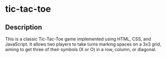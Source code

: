 # tic-tac-toe
## Description
This is a classic Tic-Tac-Toe game implemented using HTML, CSS, and JavaScript. It allows two players to take turns marking spaces on a 3x3 grid, aiming to get three of their symbols (X or O) in a row, column, or diagonal.
